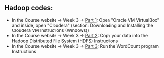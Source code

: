 ## Hadoop codes:

<ul>
<li>In the Course website -> Week 3 -> <a href="https://www.coursera.org/learn/big-data-introduction/supplement/pGbsq/downloading-and-installing-the-cloudera-vm-instructions-windows" target="_blank">Part 1</a>: Open "Oracle VM VirtualBox" and inside, open "Cloudera" (section: Downloading and Installing the Cloudera VM Instructions (Windows))</li>
<li>In the Course website -> Week 3 -> <a href="https://www.coursera.org/learn/big-data-introduction/supplement/KWZQG/copy-your-data-into-the-hadoop-distributed-file-system-hdfs-instructions" target="_blank">Part 2</a>: Copy your data into the Hadoop Distributed File System (HDFS) Instructions</li>
<li>In the Course website -> Week 3 -> <a href="https://www.coursera.org/learn/big-data-introduction/supplement/2myPr/run-the-wordcount-program-instructions" target="_blank">Part 3</a>: Run the WordCount program Instructions</li>

</ul>

